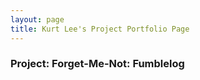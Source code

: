```yaml
---
layout: page
title: Kurt Lee's Project Portfolio Page
---
```


### Project: Forget-Me-Not: Fumblelog